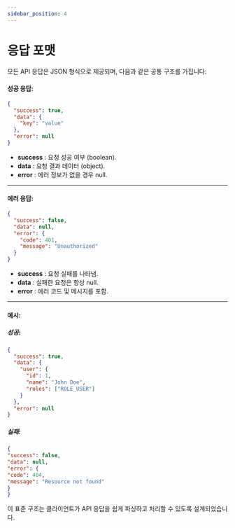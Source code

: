```yaml
---
sidebar_position: 4
---
```


# 응답 포맷

모든 API 응답은 JSON 형식으로 제공되며, 다음과 같은 공통 구조를 가집니다:

#### 성공 응답:

```json
{
  "success": true,
  "data": {
    "key": "value"
  },
  "error": null
}
```
- **success** : 요청 성공 여부 (boolean).
- **data** : 요청 결과 데이터 (object).
- **error** : 에러 정보가 없을 경우 null.

---

#### 에러 응답:

```json
{
  "success": false,
  "data": null,
  "error": {
    "code": 401,
    "message": "Unauthorized"
  }
}
```

- **success** : 요청 실패를 나타냄.
- **data** : 실패한 요청은 항상 null.
- **error** : 에러 코드 및 메시지를 포함.

---

#### 예시:

##### 성공: 
```json
{
  "success": true,
  "data": {
    "user": {
      "id": 1,
      "name": "John Doe",
      "roles": ["ROLE_USER"]
    }
  },
  "error": null
}
```

##### 실패:
```json
{
"success": false,
"data": null,
"error": {
"code": 404,
"message": "Resource not found"
}
}
```

이 표준 구조는 클라이언트가 API 응답을 쉽게 파싱하고 처리할 수 있도록 설계되었습니다.


